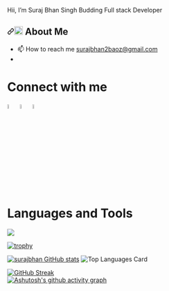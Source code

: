 Hii, I’m  Suraj Bhan Singh Budding Full stack Developer


<h2 dir="auto"><a id="user-content-️-about-me" class="anchor" aria-hidden="true" href="#️-about-me"><svg class="octicon octicon-link" viewBox="0 0 16 16" version="1.1" width="16" height="16" aria-hidden="true"><path fill-rule="evenodd" d="M7.775 3.275a.75.75 0 001.06 1.06l1.25-1.25a2 2 0 112.83 2.83l-2.5 2.5a2 2 0 01-2.83 0 .75.75 0 00-1.06 1.06 3.5 3.5 0 004.95 0l2.5-2.5a3.5 3.5 0 00-4.95-4.95l-1.25 1.25zm-4.69 9.64a2 2 0 010-2.83l2.5-2.5a2 2 0 012.83 0 .75.75 0 001.06-1.06 3.5 3.5 0 00-4.95 0l-2.5 2.5a3.5 3.5 0 004.95 4.95l1.25-1.25a.75.75 0 00-1.06-1.06l-1.25 1.25a2 2 0 01-2.83 0z"></path></svg></a><g-emoji class="g-emoji" alias="raising_hand_man" fallback-src="https://github.githubassets.com/images/icons/emoji/unicode/1f64b-2642.png"><img class="emoji" alt="raising_hand_man" height="20" width="20" src="https://github.githubassets.com/images/icons/emoji/unicode/1f64b-2642.png"></g-emoji> About Me</h2>

- 📫 How to reach me surajbhan2baoz@gmail.com
-

<h1>Connect with me </h1>


<a href="https://www.linkedin.com/in/surajbhan-singh/" rel="nofollow"><img src="https://cdn-icons-png.flaticon.com/512/2504/2504923.png" data-canonical-src="https://img.icons8.com/android/24/000000/linkedin.png" width="5%" height="5%"></a>
<span>
<a href="https://twitter.com/surajbhan2boaz" rel="nofollow"><img src="https://cdn-icons-png.flaticon.com/512/2504/2504947.png" width="5%" height="5%"></a></span> 
<span>
<a href="https://www.quora.com/profile/Suraj-Bhan-Singh-24" rel="nofollow"><img src="https://cdn-icons-png.flaticon.com/512/3938/3938093.png" width="5%" height="5%"></a></span> 
</span>


<h1> Languages and Tools </h1>


<img src="https://skillicons.dev/icons?i=html,css,javascript,netlify,vscode,git,figma,github,codepen,nodejs,express,mongodb,postman,replit,linux,vim"/>
<!-- <img src="https://is2-ssl.mzstatic.com/image/thumb/Purple116/v4/e4/18/d6/e418d6dd-dd96-2611-f3a8-d771498fead9/icon.png/230x0w.webp" width="6.5%" height="6.5%"> -->

<br>




<!-- <a href="https://drive.google.com/file/d/1Xts_28p_4MimRII3n7m1d50v9dSt_pVX/view"><img src="https://skillicons.dev/icons?i=html"/>  </a> <span>
<a href="https://drive.google.com/file/d/1Xts_28p_4MimRII3n7m1d50v9dSt_pVX/view"><img src="https://skillicons.dev/icons?i=figma"/>  </a></span> -->






<!---
surajbhan-3/surajbhan-3 is a ✨ special ✨ repository because its `README.md` (this file) appears on your GitHub profile.
You can click the Preview link to take a look at your changes.
--->

[![trophy](https://github-profile-trophy.vercel.app/?username=surajbhan-3)](https://github.com/ryo-ma/github-profile-trophy)


[![surajbhan GitHub stats](https://github-readme-stats.vercel.app/api?username=surajbhan-3&count_private=true&theme=react)](https://github.com/surajbhan-3/github-readme-stats)<span>   ![Top Languages Card](https://github-readme-stats.vercel.app/api/top-langs/?username=surajbhan-3&langs_count=8&count_private=true&layout=compact&theme=react)</span>


[![GitHub Streak](https://streak-stats.demolab.com/?user=surajbhan-3&theme=dark)](https://git.io/streak-stats)
<br>
[![Ashutosh's github activity graph](https://github-readme-activity-graph.cyclic.app/graph?username=surajbhan-3&theme=react-dark)](https://github.com/ashutosh00710/github-readme-activity-graph)



